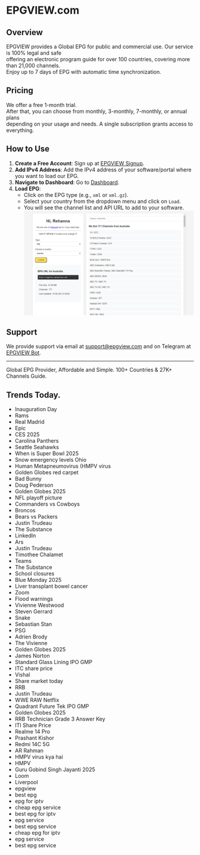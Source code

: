 # EPGVIEW.com



## Overview
EPGVIEW provides a Global EPG for public and commercial use. Our service is 100% legal and safe\
offering an electronic program guide for over 100 countries, covering more than 21,000 channels.\
Enjoy up to 7 days of EPG with automatic time synchronization.

## Pricing
We offer a free 1-month trial. \
After that, you can choose from monthly, 3-monthly, 7-monthly, or annual plans \
depending on your usage and needs. A single subscription grants access to everything.

## How to Use
1. **Create a Free Account**: Sign up at [EPGVIEW Signup](https://epgview.com/signup.php).
2. **Add IPv4 Address**: Add the IPv4 address of your software/portal where you want to load our EPG.
3. **Navigate to Dashboard**: Go to [Dashboard](https://epgview.com/dashboard.php).
4. **Load EPG**:
   - Click on the EPG type (e.g., `xml` or `xml.gz`).
   - Select your country from the dropdown menu and click on `Load`.
   - You will see the channel list and API URL to add to your software.
![EPGVIEW](img/dashboard.png)
## Support
We provide support via email at [support@epgview.com](mailto:support@epgview.com) and on Telegram at [EPGVIEW Bot](https://t.me/epgview_bot).

---

Global EPG Provider, Affordable and Simple. 100+ Countries & 27K+ Channels Guide.

## Trends Today.

- Inauguration Day
- Rams
- Real Madrid
- Epic
- CES 2025
- Carolina Panthers
- Seattle Seahawks
- When is Super Bowl 2025
- Snow emergency levels Ohio
- Human Metapneumovirus (HMPV virus
- Golden Globes red carpet
- Bad Bunny
- Doug Pederson
- Golden Globes 2025
- NFL playoff picture
- Commanders vs Cowboys
- Broncos
- Bears vs Packers
- Justin Trudeau
- The Substance
- LinkedIn
- Ars
- Justin Trudeau
- Timothee Chalamet
- Teams
- The Substance
- School closures
- Blue Monday 2025
- Liver transplant bowel cancer
- Zoom
- Flood warnings
- Vivienne Westwood
- Steven Gerrard
- Snake
- Sebastian Stan
- PSG
- Adrien Brody
- The Vivienne
- Golden Globes 2025
- James Norton
- Standard Glass Lining IPO GMP
- ITC share price
- Vishal
- Share market today
- RRB
- Justin Trudeau
- WWE RAW Netflix
- Quadrant Future Tek IPO GMP
- Golden Globes 2025
- RRB Technician Grade 3 Answer Key
- ITI Share Price
- Realme 14 Pro
- Prashant Kishor
- Redmi 14C 5G
- AR Rahman
- HMPV virus kya hai
- HMPV
- Guru Gobind Singh Jayanti 2025
- Loom
- Liverpool
- epgview
- best epg
- epg for iptv
- cheap epg service
- best epg for iptv
- epg service
- best epg service
- cheap epg for iptv
- epg service
- best epg service
